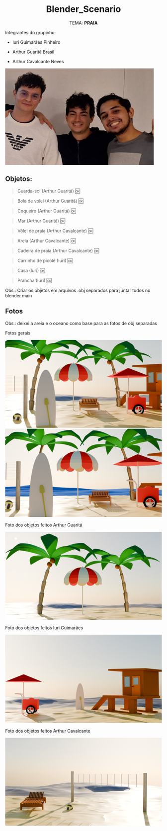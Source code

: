 <div align="center">

# Blender_Scenario

TEMA: **PRAIA**

</div>

Integrantes do grupinho:

- Iuri Guimarães Pinheiro 

- Arthur Guaritá Brasil

- Arthur Cavalcante Neves

![Todos os objetos na praia](img/ad.png)

## Objetos:

> Guarda-sol (Arthur Guaritá)  :ok:

> Bola de volei (Arthur Guaritá) :ok:

> Coqueiro (Arthur Guaritá) :ok:

> Mar (Arthur Guaritá) :ok:


> Vôlei de praia (Arthur Cavalcante) :ok:

> Areia (Arthur Cavalcante) :ok:

> Cadeira de praia (Arthur Cavalcante) :ok:


> Carrinho de picolé (Iuri) :ok:

> Casa (Iuri) :ok:

> Prancha (Iuri) :ok:


Obs.: Criar os objetos em arquivos .obj separados para juntar todos no blender main

## Fotos

Obs.: deixei a areia e o oceano como base para as fotos de obj separadas

Fotos gerais

![Todos os objetos na praia](img/praiaAll.png)
![Todos os objetos na praia](img/geral.png)

Foto dos objetos feitos Arthur Guaritá

![Todos os objetos na praia](img/arthurg.png)

Foto dos objetos feitos Iuri Guimarães

![Todos os objetos na praia](img/iuri.png)

Foto dos objetos feitos Arthur Cavalcante

![Todos os objetos na praia](img/tutu.png)